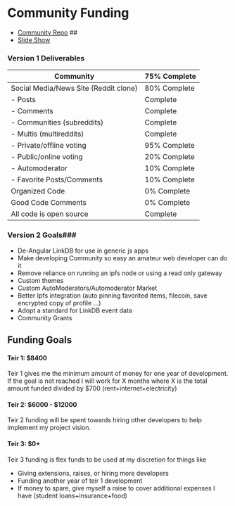 # Community Funding #

- [Community Repo](https://github.com/ChicoBitcoinJoe/Community-Material-Design) ##
- [Slide Show](https://docs.google.com/presentation/d/1oiCmJcrn15-kK3xS-UzPbx5M1LAyRlGRRJ6q4qllw0E/edit?usp=sharing)
 
### Version 1 Deliverables ###

Community | 75% Complete
------------- | -------------
Social Media/News Site (Reddit clone)  | 80% Complete
- Posts | Complete
- Comments | Complete
- Communities (subreddits) | Complete
- Multis (multireddits) | Complete
- Private/offline voting | 95% Complete
- Public/online voting | 20% Complete
- Automoderator | 10% Complete
- Favorite Posts/Comments | 10% Complete
Organized Code | 0% Complete
Good Code Comments | 0% Complete
All code is open source | Complete

### Version 2 Goals###

- De-Angular LinkDB for use in generic js apps
- Make developing Community so easy an amateur web developer can do it
- Remove reliance on running an ipfs node or using a read only gateway
- Custom themes
- Custom AutoModerators/Automoderator Market
- Better Ipfs integration (auto pinning favorited items, filecoin, save encrypted copy of profile ...)
- Adopt a standard for LinkDB event data
- Community Grants
    
## Funding Goals ##

#### Teir 1: $8400 ####
Teir 1 gives me the minimum amount of money for one year of development. If the goal is not reached I will work for X months where X is the total amount funded divided by $700 (rent+internet+electricity)
    
#### Teir 2: $6000 - $12000 ####
Teir 2 funding will be spent towards hiring other developers to help implement my project vision.
      
#### Teir 3: $0+ ####
Teir 3 funding is flex funds to be used at my discretion for things like

- Giving extensions, raises, or hiring more developers
- Funding another year of teir 1 development
- If money to spare, give myself a raise to cover additional expenses I have (student loans+insurance+food)